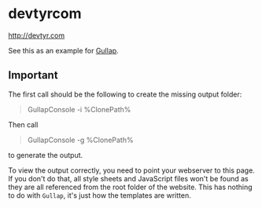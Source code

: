 devtyrcom
=========

http://devtyr.com

See this as an example for [Gullap](https://github.com/devtyr/gullap "Gullap static website generator for .NET/Mono").

## Important

The first call should be the following to create the missing output folder:

> GullapConsole -i %ClonePath%

Then call

> GullapConsole -g %ClonePath%

to generate the output.

To view the output correctly, you need to point your webserver to this page. If you don't do that, all style sheets and JavaScript files won't be found as they are all referenced from the root folder of the website. This has nothing to do with `Gullap`, it's just how the templates are written.
